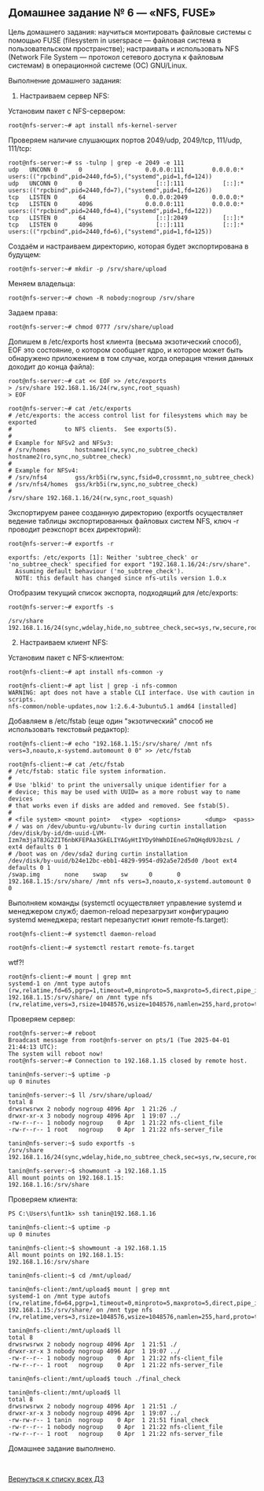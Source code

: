 ## Домашнее задание № 6 — «NFS, FUSE»

Цель домашнего задания: научиться монтировать файловые системы с помощью FUSE (filesystem in userspace — файловая система в пользовательском пространстве); настраивать и использовать NFS (Network File System — протокол сетевого доступа к файловым системам) в операционной системе (ОС) GNU/Linux.

Выполнение домашнего задания:

1) Настраиваем сервер NFS:

Установим пакет с NFS-сервером:
```console
root@nfs-server:~# apt install nfs-kernel-server
```

Проверяем наличие слушающих портов 2049/udp, 2049/tcp, 111/udp, 111/tcp:
```console
root@nfs-server:~# ss -tulnp | grep -e 2049 -e 111
udp   UNCONN 0      0                  0.0.0.0:111        0.0.0.0:*    users:(("rpcbind",pid=2440,fd=5),("systemd",pid=1,fd=124))
udp   UNCONN 0      0                     [::]:111           [::]:*    users:(("rpcbind",pid=2440,fd=7),("systemd",pid=1,fd=126))
tcp   LISTEN 0      64                 0.0.0.0:2049       0.0.0.0:*
tcp   LISTEN 0      4096               0.0.0.0:111        0.0.0.0:*    users:(("rpcbind",pid=2440,fd=4),("systemd",pid=1,fd=122))
tcp   LISTEN 0      64                    [::]:2049          [::]:*
tcp   LISTEN 0      4096                  [::]:111           [::]:*    users:(("rpcbind",pid=2440,fd=6),("systemd",pid=1,fd=125))
```

Создаём и настраиваем директорию, которая будет экспортирована в будущем:
```console
root@nfs-server:~# mkdir -p /srv/share/upload
```

Меняем владельца:
```console
root@nfs-server:~# chown -R nobody:nogroup /srv/share
```

Задаем права:
```console
root@nfs-server:~# chmod 0777 /srv/share/upload
```

Допишем в /etc/exports host клиента (весьма экзотический способ), EOF это состояние, о котором сообщает ядро, и которое может быть обнаружено приложением в том случае, когда операция чтения данных доходит до конца файла):
```console
root@nfs-server:~# cat << EOF >> /etc/exports
> /srv/share 192.168.1.16/24(rw,sync,root_squash)
> EOF

root@nfs-server:~# cat /etc/exports
# /etc/exports: the access control list for filesystems which may be exported
#               to NFS clients.  See exports(5).
#
# Example for NFSv2 and NFSv3:
# /srv/homes       hostname1(rw,sync,no_subtree_check) hostname2(ro,sync,no_subtree_check)
#
# Example for NFSv4:
# /srv/nfs4        gss/krb5i(rw,sync,fsid=0,crossmnt,no_subtree_check)
# /srv/nfs4/homes  gss/krb5i(rw,sync,no_subtree_check)
#
/srv/share 192.168.1.16/24(rw,sync,root_squash)
```

Экспортируем ранее созданную директорию (exportfs осуществляет ведение таблицы экспортированных файловых систем NFS, ключ -r проводит реэкспорт всех директорий):
```console
root@nfs-server:~# exportfs -r

exportfs: /etc/exports [1]: Neither 'subtree_check' or 'no_subtree_check' specified for export "192.168.1.16/24:/srv/share".
  Assuming default behaviour ('no_subtree_check').
  NOTE: this default has changed since nfs-utils version 1.0.x
```

Отобразим текущий список экспорта, подходящий для /etc/exports:
```console
root@nfs-server:~# exportfs -s

/srv/share  192.168.1.16/24(sync,wdelay,hide,no_subtree_check,sec=sys,rw,secure,root_squash,no_all_squash)
```

2. Настраиваем клиент NFS: 

Установим пакет с NFS-клиентом:
```console
root@nfs-client:~# apt install nfs-common -y

root@nfs-client:~# apt list | grep -i nfs-common
WARNING: apt does not have a stable CLI interface. Use with caution in scripts.
nfs-common/noble-updates,now 1:2.6.4-3ubuntu5.1 amd64 [installed]
```

Добавляем в /etc/fstab (еще один "экзотический" способ не использовать текстовый редактор):
```console
root@nfs-client:~# echo "192.168.1.15:/srv/share/ /mnt nfs vers=3,noauto,x-systemd.automount 0 0" >> /etc/fstab

root@nfs-client:~# cat /etc/fstab
# /etc/fstab: static file system information.
#
# Use 'blkid' to print the universally unique identifier for a
# device; this may be used with UUID= as a more robust way to name devices
# that works even if disks are added and removed. See fstab(5).
#
# <file system> <mount point>   <type>  <options>       <dump>  <pass>
# / was on /dev/ubuntu-vg/ubuntu-lv during curtin installation
/dev/disk/by-id/dm-uuid-LVM-Izm7m3jaT8JG2ZIT6nbKFEPAa3GkELIYAGyHtIYDy9hWhDIEneG7mQHqdU9JbzsL / ext4 defaults 0 1
# /boot was on /dev/sda2 during curtin installation
/dev/disk/by-uuid/b24e12bc-ebb1-4829-9954-d92a5e72d5d0 /boot ext4 defaults 0 1
/swap.img       none    swap    sw      0       0
192.168.1.15:/srv/share/ /mnt nfs vers=3,noauto,x-systemd.automount 0 0
```

Выполняем команды (systemctl осуществляет управление systemd и менеджером служб; daemon-reload перезагрузит конфигурацию systemd менеджера; restart перезапустит юнит remote-fs.target):
```console
root@nfs-client:~# systemctl daemon-reload

root@nfs-client:~# systemctl restart remote-fs.target
```

wtf?!
```console
root@nfs-client:~# mount | grep mnt
systemd-1 on /mnt type autofs (rw,relatime,fd=65,pgrp=1,timeout=0,minproto=5,maxproto=5,direct,pipe_ino=40464)
192.168.1.15:/srv/share/ on /mnt type nfs (rw,relatime,vers=3,rsize=1048576,wsize=1048576,namlen=255,hard,proto=tcp,timeo=600,retrans=2,sec=sys,mountaddr=192.168.1.15,mountvers=3,mountport=60502,mountproto=udp,local_lock=none,addr=192.168.1.15)
```

Проверяем сервер:
```console
root@nfs-server:~# reboot
Broadcast message from root@nfs-server on pts/1 (Tue 2025-04-01 21:44:13 UTC):
The system will reboot now!
root@nfs-server:~# Connection to 192.168.1.15 closed by remote host.

tanin@nfs-server:~$ uptime -p
up 0 minutes

tanin@nfs-server:~$ ll /srv/share/upload/
total 8
drwsrwsrwx 2 nobody nogroup 4096 Apr  1 21:26 ./
drwxr-xr-x 3 nobody nogroup 4096 Apr  1 19:07 ../
-rw-r--r-- 1 nobody nogroup    0 Apr  1 21:22 nfs-client_file
-rw-r--r-- 1 root   nogroup    0 Apr  1 21:22 nfs-server_file

tanin@nfs-server:~$ sudo exportfs -s
/srv/share  192.168.1.16/24(sync,wdelay,hide,no_subtree_check,sec=sys,rw,secure,root_squash,no_all_squash)

tanin@nfs-server:~$ showmount -a 192.168.1.15
All mount points on 192.168.1.15:
192.168.1.16:/srv/share
```

Проверяем клиента:
```console
PS C:\Users\funt1k> ssh tanin@192.168.1.16

tanin@nfs-client:~$ uptime -p
up 0 minutes

tanin@nfs-client:~$ showmount -a 192.168.1.15
All mount points on 192.168.1.15:
192.168.1.16:/srv/share

tanin@nfs-client:~$ cd /mnt/upload/

tanin@nfs-client:/mnt/upload$ mount | grep mnt
systemd-1 on /mnt type autofs (rw,relatime,fd=64,pgrp=1,timeout=0,minproto=5,maxproto=5,direct,pipe_ino=4063)
192.168.1.15:/srv/share/ on /mnt type nfs (rw,relatime,vers=3,rsize=1048576,wsize=1048576,namlen=255,hard,proto=tcp,timeo=600,retrans=2,sec=sys,mountaddr=192.168.1.15,mountvers=3,mountport=55098,mountproto=udp,local_lock=none,addr=192.168.1.15)

tanin@nfs-client:/mnt/upload$ ll
total 8
drwsrwsrwx 2 nobody nogroup 4096 Apr  1 21:51 ./
drwxr-xr-x 3 nobody nogroup 4096 Apr  1 19:07 ../
-rw-r--r-- 1 nobody nogroup    0 Apr  1 21:22 nfs-client_file
-rw-r--r-- 1 root   nogroup    0 Apr  1 21:22 nfs-server_file

tanin@nfs-client:/mnt/upload$ touch ./final_check

tanin@nfs-client:/mnt/upload$ ll
total 8
drwsrwsrwx 2 nobody nogroup 4096 Apr  1 21:51 ./
drwxr-xr-x 3 nobody nogroup 4096 Apr  1 19:07 ../
-rw-rw-r-- 1 tanin  nogroup    0 Apr  1 21:51 final_check
-rw-r--r-- 1 nobody nogroup    0 Apr  1 21:22 nfs-client_file
-rw-r--r-- 1 root   nogroup    0 Apr  1 21:22 nfs-server_file
```


Домашнее задание выполнено.

<br/>

[Вернуться к списку всех ДЗ](../README.md)
